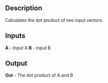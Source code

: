 ## Description
Calculates the dot product of two input vectors.

## Inputs
**A** - Input A
**B** - Input B


## Output
**Out** - The dot product of A and B
